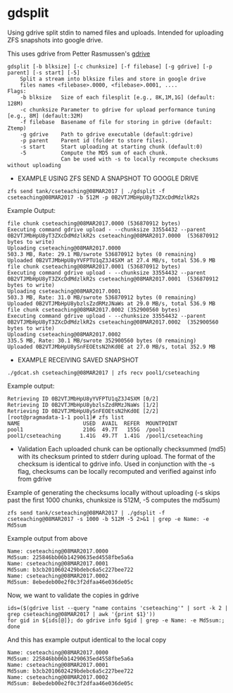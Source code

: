 # gdsplit
Using gdrive split stdin to named files and uploads. Intended for uploading ZFS snapshots into google drive.

This uses gdrive from Petter Rasmussen's [gdrive](https://github.com/prasmussen/gdrive/blob/master/README.md)

```
gdsplit [-b blksize] [-c chunksize] [-f filebase] [-g gdrive] [-p parent] [-s start] [-5]
	Split a stream into blksize files and store in google drive
	files names <filebase>.0000, <filebase>.0001, ....
Flags:
	-b blksize   Size of each filesplit [e.g., 8K,1M,1G] (default: 128M)
	-c chunksize Parameter to gdrive for upload performance tuning [e.g., 8M] (default:32M)
	-f filebase  Basename of file for storing in gdrive (default: Ztemp)
	-g gdrive    Path to gdrive executable (default:gdrive)
	-p parent    Parent id (folder to store files).
	-s start     Start uploading at starting chunk (default:0)
	-5           Compute the MD5 sum of each chunk.
	             Can be used with -s to locally recompute checksums without uploading
```

* EXAMPLE USING ZFS SEND A SNAPSHOT TO GOOGLE DRIVE

```
zfs send tank/cseteaching@08MAR2017 | ./gdsplit -f cseteaching@08MAR2017 -b 512M -p 0B2VTJMbHpU8yT3ZXcDdMdzlkR2s
```
Example Output:
```
file chunk cseteaching@08MAR2017.0000 (536870912 bytes)
Executing command gdrive upload - --chunksize 33554432 --parent 0B2VTJMbHpU8yT3ZXcDdMdzlkR2s cseteaching@08MAR2017.0000  (536870912 bytes to write)
Uploading cseteaching@08MAR2017.0000
503.3 MB, Rate: 29.1 MB/swrote 536870912 bytes (0 remaining)
Uploaded 0B2VTJMbHpU8yYVFPTU1qZ3J4SXM at 27.4 MB/s, total 536.9 MB
file chunk cseteaching@08MAR2017.0001 (536870912 bytes)
Executing command gdrive upload - --chunksize 33554432 --parent 0B2VTJMbHpU8yT3ZXcDdMdzlkR2s cseteaching@08MAR2017.0001  (536870912 bytes to write)
Uploading cseteaching@08MAR2017.0001
503.3 MB, Rate: 31.0 MB/swrote 536870912 bytes (0 remaining)
Uploaded 0B2VTJMbHpU8ybzlsZzdRMzJNaWs at 29.0 MB/s, total 536.9 MB
file chunk cseteaching@08MAR2017.0002 (352900560 bytes)
Executing command gdrive upload - --chunksize 33554432 --parent 0B2VTJMbHpU8yT3ZXcDdMdzlkR2s cseteaching@08MAR2017.0002  (352900560 bytes to write)
Uploading cseteaching@08MAR2017.0002
335.5 MB, Rate: 30.1 MB/swrote 352900560 bytes (0 remaining)
Uploaded 0B2VTJMbHpU8ySnFEOEtsN2hKd0E at 27.0 MB/s, total 352.9 MB
```

* EXAMPLE RECEIVING SAVED SNAPSHOT
```
./gdcat.sh cseteaching@08MAR2017 | zfs recv pool1/cseteaching
```
Example output:
```
Retrieving ID 0B2VTJMbHpU8yYVFPTU1qZ3J4SXM [0/2]
Retrieving ID 0B2VTJMbHpU8ybzlsZzdRMzJNaWs [1/2]  
Retrieving ID 0B2VTJMbHpU8ySnFEOEtsN2hKd0E [2/2]  
[root@pragmadata-1-1 pool1]# zfs list             
NAME                    USED  AVAIL  REFER  MOUNTPOINT
pool1                   210G  49.7T   155G  /pool1
pool1/cseteaching      1.41G  49.7T  1.41G  /pool1/cseteaching
```

* Validation
Each uploaded chunk can be optionally checksummed (md5) with its checksum
printed to stderr during upload.  The format of the checksum is identical to
gdrive info. Used in conjunction with the -s flag, checksums can be locally recomputed and verified against info from gdrive

Example of generating the checksums locally without uploading (-s skips past the first 1000 chunks, chunksize is 512M, -5 computes the md5sum)

```
zfs send tank/cseteaching@08MAR2017 | ./gdsplit -f cseteaching@08MAR2017 -s 1000 -b 512M -5 2>&1 | grep -e Name: -e Md5sum
```

Example output from above
```
Name: cseteaching@08MAR2017.0000
Md5sum: 225846bb06b14290635ed4558fbe5a6a
Name: cseteaching@08MAR2017.0001
Md5sum: b3cb2010602429bdebc6a5c227bee722
Name: cseteaching@08MAR2017.0002
Md5sum: 8ebedeb00e2f0c3f2dfaa46e036de05c
```

Now, we want to validate the copies in gdrive
```
ids=($(gdrive list --query "name contains 'cseteaching'" | sort -k 2 | grep cseteaching@08MAR2017 | awk '{print $1}'))
for gid in ${ids[@]}; do gdrive info $gid | grep -e Name: -e Md5sum:; done
```

And this has example output identical to the local copy
```
Name: cseteaching@08MAR2017.0000
Md5sum: 225846bb06b14290635ed4558fbe5a6a
Name: cseteaching@08MAR2017.0001
Md5sum: b3cb2010602429bdebc6a5c227bee722
Name: cseteaching@08MAR2017.0002
Md5sum: 8ebedeb00e2f0c3f2dfaa46e036de05c
```


